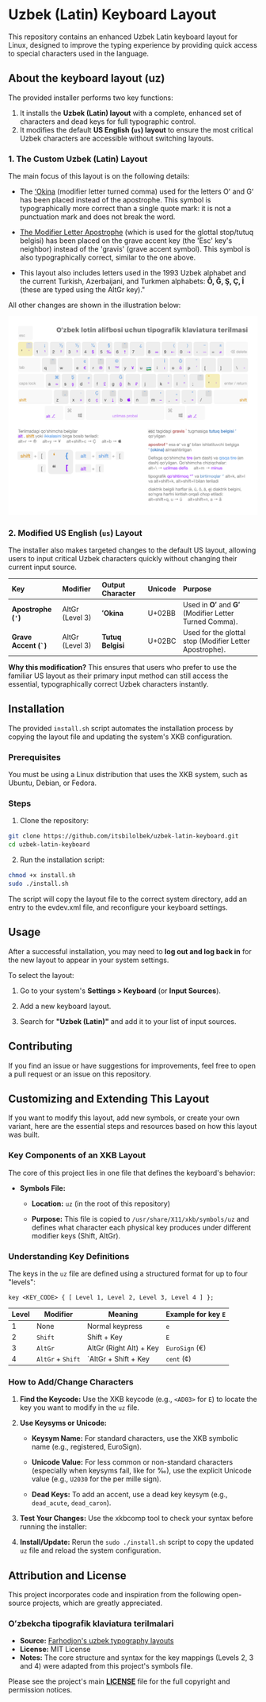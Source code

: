 # Uzbek (Latin) Keyboard Layout

This repository contains an enhanced Uzbek Latin keyboard layout for Linux, designed to improve the typing experience by providing quick access to special characters used in the language.

## About the keyboard layout (uz)

The provided installer performs two key functions:

1.  It installs the **Uzbek (Latin) layout** with a complete, enhanced set of characters and dead keys for full typographic control.
2.  It modifies the default **US English (`us`) layout** to ensure the most critical Uzbek characters are accessible without switching layouts.

### 1. The Custom Uzbek (Latin) Layout

The main focus of this layout is on the following details:

- The [ʻOkina](https://en.wikipedia.org/wiki/%CA%BBOkina) (modifier letter turned comma) used for the letters Oʻ and Gʻ has been placed instead of the apostrophe. This symbol is typographically more correct than a single quote mark: it is not a punctuation mark and does not break the word.

- [The Modifier Letter Apostrophe](https://en.wikipedia.org/wiki/Modifier_letter_apostrophe) (which is used for the glottal stop/tutuq belgisi) has been placed on the grave accent key (the 'Esc' key's neighbor) instead of the 'gravis' (grave accent symbol). This symbol is also typographically correct, similar to the one above.

- This layout also includes letters used in the 1993 Uzbek alphabet and the current Turkish, Azerbaijani, and Turkmen alphabets: **Ŏ, Ğ, Ş, Ç, İ** (these are typed using the AltGr key)."

All other changes are shown in the illustration below:

![Uzbek keyboard layout](./.github/assets/keyboard-layout.png)

### 2. Modified US English (`us`) Layout

The installer also makes targeted changes to the default US layout, allowing users to input critical Uzbek characters quickly without changing their current input source.

| Key | Modifier | Output Character | Unicode | Purpose |
| :--- | :--- | :--- | :--- | :--- |
| **Apostrophe (`'`)** | AltGr (Level 3) | **ʻOkina** | U+02BB | Used in **Oʻ** and **Gʻ** (Modifier Letter Turned Comma). |
| **Grave Accent (`` ` ``)** | AltGr (Level 3) | **Tutuq Belgisi** | U+02BC | Used for the glottal stop (Modifier Letter Apostrophe). |

**Why this modification?**
This ensures that users who prefer to use the familiar US layout as their primary input method can still access the essential, typographically correct Uzbek characters instantly.

## Installation

The provided `install.sh` script automates the installation process by copying the layout file and updating the system's XKB configuration.

### Prerequisites

You must be using a Linux distribution that uses the XKB system, such as Ubuntu, Debian, or Fedora.

### Steps

1. Clone the repository:

```bash
git clone https://github.com/itsbilolbek/uzbek-latin-keyboard.git
cd uzbek-latin-keyboard
```

2. Run the installation script:

```bash
chmod +x install.sh
sudo ./install.sh
```

The script will copy the layout file to the correct system directory, add an entry to the evdev.xml file, and reconfigure your keyboard settings.

## Usage

After a successful installation, you may need to **log out and log back in** for the new layout to appear in your system settings.

To select the layout:

1. Go to your system's **Settings > Keyboard** (or **Input Sources**).

2. Add a new keyboard layout.

3. Search for **"Uzbek (Latin)"** and add it to your list of input sources.

## Contributing

If you find an issue or have suggestions for improvements, feel free to open a pull request or an issue on this repository.

## Customizing and Extending This Layout

If you want to modify this layout, add new symbols, or create your own variant, here are the essential steps and resources based on how this layout was built.

### Key Components of an XKB Layout

The core of this project lies in one file that defines the keyboard's behavior:

- **Symbols File:**

    - **Location:** `uz` (in the root of this repository)

    - **Purpose:** This file is copied to `/usr/share/X11/xkb/symbols/uz` and defines what character each physical key produces under different modifier keys (Shift, AltGr).

### Understanding Key Definitions

The keys in the `uz` file are defined using a structured format for up to four "levels":

```
key <KEY_CODE> { [ Level 1, Level 2, Level 3, Level 4 ] };
```

| Level | Modifier | Meaning | Example for key `E`
| --- | --- | --- | --- |
| 1 | None | Normal keypress | `e`
| 2 | `Shift` | Shift + Key | `E`
| 3 | `AltGr` | AltGr (Right Alt) + Key | `EuroSign` (€)
| 4 | `AltGr` + `Shift` | `AltGr + Shift + Key | `cent` (¢)

### How to Add/Change Characters

1. **Find the Keycode:** Use the XKB keycode (e.g., `<AD03>` for `E`) to locate the key you want to modify in the `uz` file.

2. **Use Keysyms or Unicode:**

    - **Keysym Name:** For standard characters, use the XKB symbolic name (e.g., registered, EuroSign).

    - **Unicode Value:** For less common or non-standard characters (especially when keysyms fail, like for ‰), use the explicit Unicode value (e.g., `U2030` for the per mille sign).

    - **Dead Keys:** To add an accent, use a dead key keysym (e.g., `dead_acute`, `dead_caron`).

3. **Test Your Changes:** Use the xkbcomp tool to check your syntax before running the installer:

4. **Install/Update:** Rerun the `sudo ./install.sh` script to copy the updated `uz` file and reload the system configuration.

## Attribution and License

This project incorporates code and inspiration from the following open-source projects, which are greatly appreciated.

### Oʻzbekcha tipografik klaviatura terilmalari

* **Source:** [Farhodjon's uzbek typography layouts](https://github.com/far5n10v/uzbek-typography-layouts)
* **License:** MIT License
* **Notes:** The core structure and syntax for the key mappings (Levels 2, 3 and 4) were adapted from this project's symbols file.

Please see the project's main **[LICENSE](LICENSE)** file for the full copyright and permission notices.

